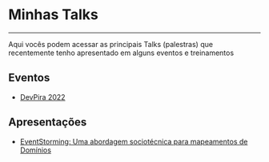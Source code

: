 # Minhas Talks
-----

Aqui vocês podem acessar as principais Talks (palestras) que recentemente tenho apresentado em alguns eventos e treinamentos

## Eventos
- [DevPira 2022](https://www.linkedin.com/posts/devpira_cronograma-devpira-2022-activity-7003863259594289152-9XUL?utm_source=share&utm_medium=member_desktop)

## Apresentações
- [EventStorming: Uma abordagem sociotécnica para mapeamentos de Domínios](https://github.com/aceiro/talks/blob/main/talks/EventStormin-DevPira_03_12_2022.pdf) 
